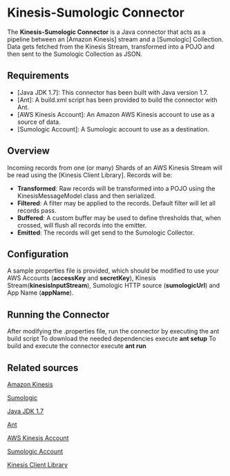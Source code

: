 # Kinesis-Sumologic Connector

The **Kinesis-Sumologic Connector** is a Java connector that acts as a pipeline between an [Amazon Kinesis] stream and a [Sumologic] Collection. Data gets fetched from the Kinesis Stream, transformed into a POJO and then sent to the Sumologic Collection as JSON.

## Requirements

 + [Java JDK 1.7]: This connector has been built with Java version 1.7.
 + [Ant]: A build.xml script has been provided to build the connector with Ant.
 + [AWS Kinesis Account]: An Amazon AWS Kinesis account to use as a source of data.
 + [Sumologic Account]: A Sumologic account to use as a destination.

## Overview

Incoming records from one (or many) Shards of an AWS Kinesis Stream will be read using the [Kinesis Client Library]. Records will be:

 + **Transformed**: Raw records will be transformed into a POJO using the KinesisMessageModel class and then serialized.
 + **Filtered**: A filter may be applied to the records. Default filter will let all records pass.
 + **Buffered**: A custom buffer may be used to define thresholds that, when crossed, will flush all records into the emitter.
 + **Emitted**: The records will get send to the Sumologic Collector.

## Configuration

A sample properties file is provided, which should be modified to use your AWS Accounts (**accessKey** and **secretKey**), Kinesis Stream(**kinesisInputStream**), Sumologic HTTP source (**sumologicUrl**) and App Name (**appName**).

## Running the Connector

After modifying the .properties file, run the connector by executing the ant build script 
To download the needed dependencies execute **ant setup**
To build and execute the connector execute **ant run**


## Related sources

[Amazon Kinesis](http://aws.amazon.com/kinesis/)

[Sumologic](https://www.sumologic.com/)

[Java JDK 1.7](http://www.oracle.com/technetwork/java/javase/overview/index.html)

[Ant](http://ant.apache.org/)

[AWS Kinesis Account](http://aws.amazon.com/account/)

[Sumologic Account](https://www.sumologic.com/pricing/)

[Kinesis Client Library](https://github.com/awslabs/amazon-kinesis-client/)